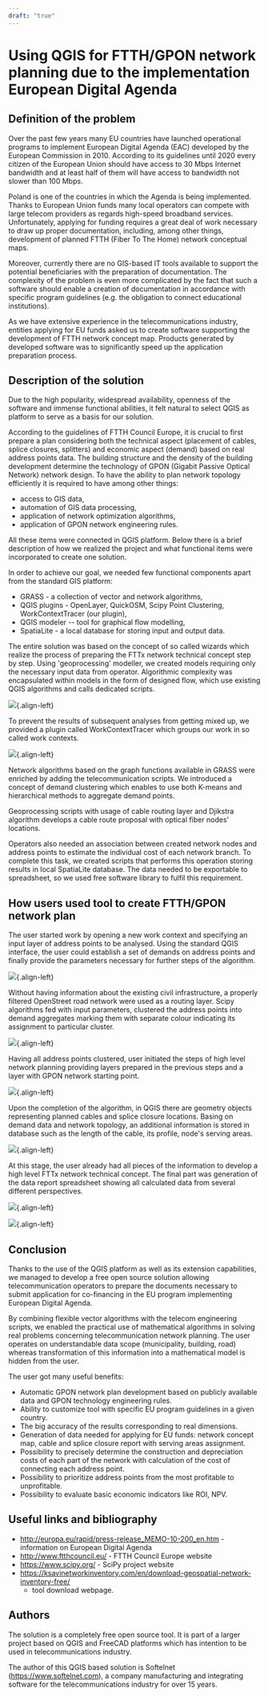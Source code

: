 ```yaml
---
draft: "true"
---
```


# Using QGIS for FTTH/GPON network planning due to the implementation European Digital Agenda

## Definition of the problem

Over the past few years many EU countries have launched operational
programs to implement European Digital Agenda (EAC) developed by the
European Commission in 2010. According to its guidelines until 2020
every citizen of the European Union should have access to 30 Mbps
Internet bandwidth and at least half of them will have access to
bandwidth not slower than 100 Mbps.

Poland is one of the countries in which the Agenda is being implemented.
Thanks to European Union funds many local operators can compete with
large telecom providers as regards high-speed broadband services.
Unfortunately, applying for funding requires a great deal of work
necessary to draw up proper documentation, including, among other
things, development of planned FTTH (Fiber To The Home) network
conceptual maps.

Moreover, currently there are no GIS-based IT tools available to support
the potential beneficiaries with the preparation of documentation. The
complexity of the problem is even more complicated by the fact that such
a software should enable a creation of documentation in accordance with
specific program guidelines (e.g. the obligation to connect educational
institutions).

As we have extensive experience in the telecommunications industry,
entities applying for EU funds asked us to create software supporting
the development of FTTH network concept map. Products generated by
developed software was to significantly speed up the application
preparation process.

## Description of the solution

Due to the high popularity, widespread availability, openness of the
software and immense functional abilities, it felt natural to select
QGIS as platform to serve as a basis for our solution.

According to the guidelines of FTTH Council Europe, it is crucial to
first prepare a plan considering both the technical aspect (placement of
cables, splice closures, splitters) and economic aspect (demand) based
on real address points data. The building structure and the density of
the building development determine the technology of GPON (Gigabit
Passive Optical Network) network design. To have the ability to plan
network topology efficiently it is required to have among other things:

-   access to GIS data,
-   automation of GIS data processing,
-   application of network optimization algorithms,
-   application of GPON network engineering rules.

All these items were connected in QGIS platform. Below there is a brief
description of how we realized the project and what functional items
were incorporated to create one solution.

In order to achieve our goal, we needed few functional components apart
from the standard GIS platform:

-   GRASS - a collection of vector and network algorithms,
-   QGIS plugins - OpenLayer, QuickOSM, Scipy Point Clustering,
    WorkContextTracer (our plugin),
-   QGIS modeler -- tool for graphical flow modelling,
-   SpatiaLite - a local database for storing input and output data.

The entire solution was based on the concept of so called wizards which
realize the process of preparing the FTTx network technical concept step
by step. Using \'geoprocessing\' modeller, we created models requiring
only the necessary input data from operator. Algorithmic complexity was
encapsulated within models in the form of designed flow, which use
existing QGIS algorithms and calls dedicated scripts.

![](./images/poland_ffth/toolbox.png){.align-left}

To prevent the results of subsequent analyses from getting mixed up, we
provided a plugin called WorkContextTracer which groups our work in so
called work contexts.

![](./images/poland_ffth/workorder.png){.align-left}

Network algorithms based on the graph functions available in GRASS were
enriched by adding the telecommunication scripts. We introduced a
concept of demand clustering which enables to use both K-means and
hierarchical methods to aggregate demand points.

Geoprocessing scripts with usage of cable routing layer and Djikstra
algorithm develops a cable route proposal with optical fiber nodes\'
locations.

Operators also needed an association between created network nodes and
address points to estimate the individual cost of each network branch.
To complete this task, we created scripts that performs this operation
storing results in local SpatiaLite database. The data needed to be
exportable to spreadsheet, so we used free software library to fulfil
this requirement.

## How users used tool to create FTTH/GPON network plan

The user started work by opening a new work context and specifying an
input layer of address points to be analysed. Using the standard QGIS
interface, the user could establish a set of demands on address points
and finally provide the parameters necessary for further steps of the
algorithm.

![](./images/poland_ffth/step1_inputlayer.png){.align-left}

Without having information about the existing civil infrastructure, a
properly filtered OpenStreet road network were used as a routing layer.
Scipy algorithms fed with input parameters, clustered the address points
into demand aggregates marking them with separate colour indicating its
assignment to particular cluster.

![](./images/poland_ffth/step1.png){.align-left}

Having all address points clustered, user initiated the steps of high
level network planning providing layers prepared in the previous steps
and a layer with GPON network starting point.

![](./images/poland_ffth/step1-2_result.png){.align-left}

Upon the completion of the algorithm, in QGIS there are geometry objects
representing planned cables and splice closure locations. Basing on
demand data and network topology, an additional information is stored in
database such as the length of the cable, its profile, node's serving
areas.

![](./images/poland_ffth/step4_results.png){.align-left}

At this stage, the user already had all pieces of the information to
develop a high level FTTx network technical concept. The final part was
generation of the data report spreadsheet showing all calculated data
from several different perspectives.

![](./images/poland_ffth/report_generated.png){.align-left}

![](./images/poland_ffth/report_generated_and_tranformed.png){.align-left}

## Conclusion

Thanks to the use of the QGIS platform as well as its extension
capabilities, we managed to develop a free open source solution allowing
telecommunication operators to prepare the documents necessary to submit
application for co-financing in the EU program implementing European
Digital Agenda.

By combining flexible vector algorithms with the telecom engineering
scripts, we enabled the practical use of mathematical algorithms in
solving real problems concerning telecommunication network planning. The
user operates on understandable data scope (municipality, building,
road) whereas transformation of this information into a mathematical
model is hidden from the user.

The user got many useful benefits:

-   Automatic GPON network plan development based on publicly available
    data and GPON technology engineering rules.
-   Ability to customize tool with specific EU program guidelines in a
    given country.
-   The big accuracy of the results corresponding to real dimensions.
-   Generation of data needed for applying for EU funds: network concept
    map, cable and splice closure report with serving areas assignment.
-   Possibility to precisely determine the construction and depreciation
    costs of each part of the network with calculation of the cost of
    connecting each address point.
-   Possibility to prioritize address points from the most profitable to
    unprofitable.
-   Possibility to evaluate basic economic indicators like ROI, NPV.

## Useful links and bibliography

-   <http://europa.eu/rapid/press-release_MEMO-10-200_en.htm> -
    information on European Digital Agenda
-   <http://www.ftthcouncil.eu/> - FTTH Council Europe website
-   <https://www.scipy.org/> - SciPy project website
-   <https://ksavinetworkinventory.com/en/download-geospatial-network-inventory-free/>
    -   tool download webpage.

## Authors

The solution is a completely free open source tool. It is part of a
larger project based on QGIS and FreeCAD platforms which has intention
to be used in telecommunications industry.

The author of this QGIS based solution is Softelnet
(<https://www.softelnet.com>), a company manufacturing and integrating
software for the telecommunications industry for over 15 years.
